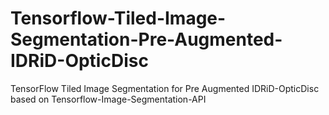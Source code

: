 # Tensorflow-Tiled-Image-Segmentation-Pre-Augmented-IDRiD-OpticDisc
TensorFlow Tiled Image Segmentation for Pre Augmented IDRiD-OpticDisc based on Tensorflow-Image-Segmentation-API
